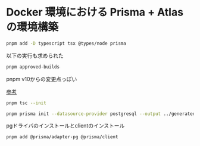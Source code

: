 # Docker 環境における Prisma + Atlas の環境構築

```bash
pnpm add -D typescript tsx @types/node prisma
```

以下の実行も求められた

```bash
pnpm approved-builds 
```

pnpm v10からの変更点っぽい

[参考](https://zenn.dev/uttk/scraps/af1a3589784268)

```bash
pnpm tsc --init
```

```bash
pnpm prisma init --datasource-provider postgresql --output ../generated/prisma
```

pgドライバのインストールとclientのインストール

```bash
pnpm add @prisma/adapter-pg @prisma/client
```
